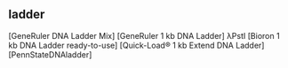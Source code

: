 ﻿## ladder

[GeneRuler DNA Ladder Mix]
[GeneRuler 1 kb DNA Ladder]
λPstI
[Bioron 1 kb DNA Ladder ready-to-use]
[Quick-Load® 1 kb Extend DNA Ladder]
[PennStateDNAladder]